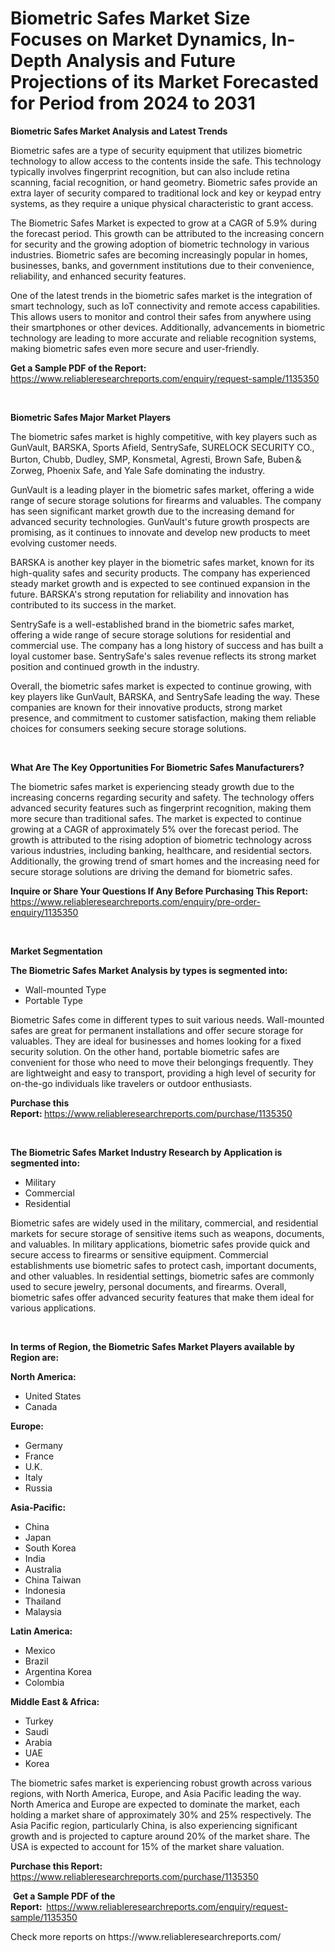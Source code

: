 <p><h1>Biometric Safes Market Size Focuses on Market Dynamics, In-Depth Analysis and Future Projections of its Market Forecasted for Period from 2024 to 2031</h1></p><p><strong>Biometric Safes Market Analysis and Latest Trends</strong></p>
<p><p>Biometric safes are a type of security equipment that utilizes biometric technology to allow access to the contents inside the safe. This technology typically involves fingerprint recognition, but can also include retina scanning, facial recognition, or hand geometry. Biometric safes provide an extra layer of security compared to traditional lock and key or keypad entry systems, as they require a unique physical characteristic to grant access.</p><p>The Biometric Safes Market is expected to grow at a CAGR of 5.9% during the forecast period. This growth can be attributed to the increasing concern for security and the growing adoption of biometric technology in various industries. Biometric safes are becoming increasingly popular in homes, businesses, banks, and government institutions due to their convenience, reliability, and enhanced security features.</p><p>One of the latest trends in the biometric safes market is the integration of smart technology, such as IoT connectivity and remote access capabilities. This allows users to monitor and control their safes from anywhere using their smartphones or other devices. Additionally, advancements in biometric technology are leading to more accurate and reliable recognition systems, making biometric safes even more secure and user-friendly.</p></p>
<p><strong>Get a Sample PDF of the Report:&nbsp;</strong> <a href="https://www.reliableresearchreports.com/enquiry/request-sample/1135350">https://www.reliableresearchreports.com/enquiry/request-sample/1135350</a></p>
<p>&nbsp;</p>
<p><strong>Biometric Safes Major Market Players</strong></p>
<p><p>The biometric safes market is highly competitive, with key players such as GunVault, BARSKA, Sports Afield, SentrySafe, SURELOCK SECURITY CO., Burton, Chubb, Dudley, SMP, Konsmetal, Agresti, Brown Safe, Buben＆Zorweg, Phoenix Safe, and Yale Safe dominating the industry.</p><p>GunVault is a leading player in the biometric safes market, offering a wide range of secure storage solutions for firearms and valuables. The company has seen significant market growth due to the increasing demand for advanced security technologies. GunVault's future growth prospects are promising, as it continues to innovate and develop new products to meet evolving customer needs.</p><p>BARSKA is another key player in the biometric safes market, known for its high-quality safes and security products. The company has experienced steady market growth and is expected to see continued expansion in the future. BARSKA's strong reputation for reliability and innovation has contributed to its success in the market.</p><p>SentrySafe is a well-established brand in the biometric safes market, offering a wide range of secure storage solutions for residential and commercial use. The company has a long history of success and has built a loyal customer base. SentrySafe's sales revenue reflects its strong market position and continued growth in the industry.</p><p>Overall, the biometric safes market is expected to continue growing, with key players like GunVault, BARSKA, and SentrySafe leading the way. These companies are known for their innovative products, strong market presence, and commitment to customer satisfaction, making them reliable choices for consumers seeking secure storage solutions.</p></p>
<p>&nbsp;</p>
<p><strong>What Are The Key Opportunities For Biometric Safes Manufacturers?</strong></p>
<p><p>The biometric safes market is experiencing steady growth due to the increasing concerns regarding security and safety. The technology offers advanced security features such as fingerprint recognition, making them more secure than traditional safes. The market is expected to continue growing at a CAGR of approximately 5% over the forecast period. The growth is attributed to the rising adoption of biometric technology across various industries, including banking, healthcare, and residential sectors. Additionally, the growing trend of smart homes and the increasing need for secure storage solutions are driving the demand for biometric safes.</p></p>
<p><strong>Inquire or Share Your Questions If Any Before Purchasing This Report:</strong> <a href="https://www.reliableresearchreports.com/enquiry/pre-order-enquiry/1135350">https://www.reliableresearchreports.com/enquiry/pre-order-enquiry/1135350</a></p>
<p>&nbsp;</p>
<p><strong>Market Segmentation</strong></p>
<p><strong>The Biometric Safes Market Analysis by types is segmented into:</strong></p>
<p><ul><li>Wall-mounted Type</li><li>Portable Type</li></ul></p>
<p><p>Biometric Safes come in different types to suit various needs. Wall-mounted safes are great for permanent installations and offer secure storage for valuables. They are ideal for businesses and homes looking for a fixed security solution. On the other hand, portable biometric safes are convenient for those who need to move their belongings frequently. They are lightweight and easy to transport, providing a high level of security for on-the-go individuals like travelers or outdoor enthusiasts.</p></p>
<p><strong>Purchase this Report:&nbsp;</strong><a href="https://www.reliableresearchreports.com/purchase/1135350">https://www.reliableresearchreports.com/purchase/1135350</a></p>
<p>&nbsp;</p>
<p><strong>The Biometric Safes Market Industry Research by Application is segmented into:</strong></p>
<p><ul><li>Military</li><li>Commercial</li><li>Residential</li></ul></p>
<p><p>Biometric safes are widely used in the military, commercial, and residential markets for secure storage of sensitive items such as weapons, documents, and valuables. In military applications, biometric safes provide quick and secure access to firearms or sensitive equipment. Commercial establishments use biometric safes to protect cash, important documents, and other valuables. In residential settings, biometric safes are commonly used to secure jewelry, personal documents, and firearms. Overall, biometric safes offer advanced security features that make them ideal for various applications.</p></p>
<p>&nbsp;</p>
<p><strong>In terms of Region, the Biometric Safes Market Players available by Region are:</strong></p>
<p>
    <p> <strong> North America: </strong>
        <ul>
            <li>United States</li>
            <li>Canada</li>
        </ul>
        </p> 
    <p> <strong> Europe: </strong>
        <ul>
            <li>Germany</li>
            <li>France</li>
            <li>U.K.</li>
            <li>Italy</li>
            <li>Russia</li>
        </ul>
        </p> 
    <p> <strong> Asia-Pacific: </strong>
        <ul>
            <li>China</li>
            <li>Japan</li>
            <li>South Korea</li>
            <li>India</li>
            <li>Australia</li>
            <li>China Taiwan</li>
            <li>Indonesia</li>
            <li>Thailand</li>
            <li>Malaysia</li>
        </ul>
        </p> 
    <p> <strong> Latin America: </strong>
        <ul>
            <li>Mexico</li>
            <li>Brazil</li>
            <li>Argentina Korea</li>
            <li>Colombia</li>
        </ul>
        </p> 
    <p> <strong> Middle East & Africa: </strong>
        <ul>
            <li>Turkey</li>
            <li>Saudi</li>
            <li>Arabia</li>
            <li>UAE</li>
            <li>Korea</li>
        </ul>
    </p>
    </p>
<p><p>The biometric safes market is experiencing robust growth across various regions, with North America, Europe, and Asia Pacific leading the way. North America and Europe are expected to dominate the market, each holding a market share of approximately 30% and 25% respectively. The Asia Pacific region, particularly China, is also experiencing significant growth and is projected to capture around 20% of the market share. The USA is expected to account for 15% of the market share valuation.</p></p>
<p><strong>Purchase this Report: </strong><a href="https://www.reliableresearchreports.com/purchase/1135350">https://www.reliableresearchreports.com/purchase/1135350</a></p>
<p>&nbsp;<strong>Get a Sample PDF of the Report:&nbsp;&nbsp;</strong><a href="https://www.reliableresearchreports.com/enquiry/request-sample/1135350">https://www.reliableresearchreports.com/enquiry/request-sample/1135350</a></p>
<p><strong></strong></p>
<p>Check more reports on https://www.reliableresearchreports.com/</p>